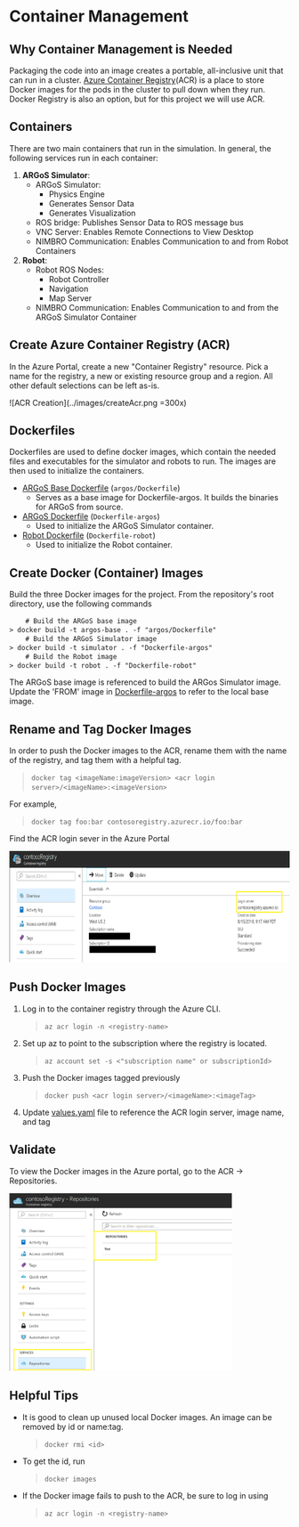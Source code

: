 # Container Management

## Why Container Management is Needed

Packaging the code into an image creates a portable, all-inclusive unit that can run in a cluster. [Azure Container Registry](https://docs.microsoft.com/en-us/azure/container-registry/container-registry-intro)(ACR) is a place to store Docker images for the pods in the cluster to pull down when they run. Docker Registry is also an option, but for this project we will use ACR.

## Containers

There are two main containers that run in the simulation. In general, the following services run in each container:

1. **ARGoS Simulator**:
    - ARGoS Simulator:
        - Physics Engine
        - Generates Sensor Data
        - Generates Visualization
    - ROS bridge: Publishes Sensor Data to ROS message bus
    - VNC Server: Enables Remote Connections to View Desktop
    - NIMBRO Communication: Enables Communication to and from Robot Containers
1. **Robot**:
    - Robot ROS Nodes:
        - Robot Controller
        - Navigation
        - Map Server
    - NIMBRO Communication: Enables Communication to and from the ARGoS Simulator Container

## Create Azure Container Registry (ACR)

In the Azure Portal, create a new "Container Registry" resource.  Pick a name for the registry, a new or existing resource group and a region. All other default selections can be left as-is.

![ACR Creation](../images/createAcr.png =300x)

## Dockerfiles

Dockerfiles are used to define docker images, which contain the needed files and executables for the simulator and robots to run. The images are then used to initialize the containers.

- [ARGoS Base Dockerfile](../argos/Dockerfile) (`argos/Dockerfile`)
  - Serves as a base image for Dockerfile-argos. It builds the binaries for ARGoS from source.
- [ARGoS Dockerfile](../Dockerfile-argos) (`Dockerfile-argos`)
  - Used to initialize the ARGoS Simulator container.
- [Robot Dockerfile](../Dockerfile-robot) (`Dockerfile-robot`)
  - Used to initialize the Robot container.

## Create Docker (Container) Images

Build the three Docker images for the project. From the repository's root directory, use the following commands

```console
    # Build the ARGoS base image
> docker build -t argos-base . -f "argos/Dockerfile"
    # Build the ARGoS Simulator image
> docker build -t simulator . -f "Dockerfile-argos"
    # Build the Robot image
> docker build -t robot . -f "Dockerfile-robot"
```

The ARGoS base image is referenced to build the ARGos Simulator image. Update the 'FROM' image in [Dockerfile-argos](../Dockerfile-argos) to refer to the local base image.

## Rename and Tag Docker Images

In order to push the Docker images to the ACR, rename them with the name of the registry, and tag them with a helpful tag.
> ```docker tag <imageName:imageVersion> <acr login server>/<imageName>:<imageVersion>```

For example,
> ```docker tag foo:bar contosoregistry.azurecr.io/foo:bar```

Find the ACR login sever in the Azure Portal

<img src="../images/acrLoginServer.png" alt="ACR Login Server" height="200" />

## Push Docker Images

1. Log in to the container registry through the Azure CLI.
    > ```az acr login -n <registry-name>```

2. Set up az to point to the subscription where the registry is located.
    > ```az account set -s <"subscription name" or subscriptionId>```

3. Push the Docker images tagged previously
    > ```docker push <acr login server>/<imageName>:<imageTag>```

4. Update [values.yaml](../helm/ros-simulation/values.yaml) file to reference the ACR login server, image name, and tag

## Validate

To view the Docker images in the Azure portal, go to the ACR -> Repositories.

<img src="../images/acrRepository.png" alt="ACR Repositories" width="400" />

## Helpful Tips

- It is good to clean up unused local Docker images. An image can be removed by id or name:tag.
   > ```docker rmi <id>```
- To get the id, run
   > ```docker images```
- If the Docker image fails to push to the ACR, be sure to log in using
   > ```az acr login -n <registry-name>```
